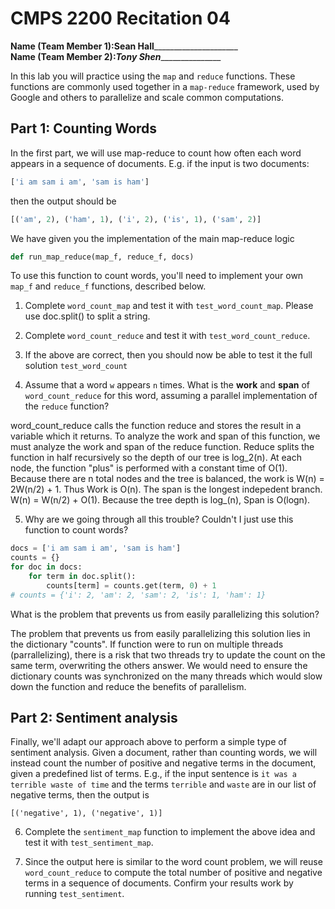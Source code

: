 # CMPS 2200  Recitation 04

**Name (Team Member 1):**__Sean Hall_______________________  
**Name (Team Member 2):**_____Tony Shen____________________


In this lab you will practice using the `map` and `reduce` functions. These functions are commonly used together in a `map-reduce` framework, used by Google and others to parallelize and scale common computations.


## Part 1: Counting Words

In the first part, we will use map-reduce to count how often each word appears in a sequence of documents. E.g. if the input is two documents:

```python
['i am sam i am', 'sam is ham']
```

then the output should be

```python
[('am', 2), ('ham', 1), ('i', 2), ('is', 1), ('sam', 2)]
```

We have given you the implementation of the main map-reduce logic
```python
def run_map_reduce(map_f, reduce_f, docs)
```

To use this function to count words, you'll need to implement your own `map_f` and `reduce_f` functions, described below.

1. Complete `word_count_map` and test it with `test_word_count_map`. Please use doc.split() to split a string. 

2. Complete `word_count_reduce` and test it with `test_word_count_reduce`.

3. If the above are correct, then you should now be able to test it the full solution `test_word_count`

4. Assume that a word `w` appears `n` times. What is the **work** and **span** of `word_count_reduce` for this word, assuming a parallel implementation of the `reduce` function?

word_count_reduce calls the function reduce and stores the result in a variable which it returns. To analyze the work and span of this function, we must analyze the work and span of the reduce function. Reduce splits the function in half recursively so the depth of our tree is log_2(n). At each node, the function "plus" is performed with a constant time of O(1). Because there are n total nodes and the tree is balanced, the work is W(n) = 2W(n/2) + 1. Thus Work is O(n).
The span is the longest indepedent branch. W(n) = W(n/2) + O(1). Because the tree depth is log_(n), Span is O(logn).

5. Why are we going through all this trouble? Couldn't I just use this function to count words?

```python
docs = ['i am sam i am', 'sam is ham']
counts = {}
for doc in docs:
    for term in doc.split():
        counts[term] = counts.get(term, 0) + 1
# counts = {'i': 2, 'am': 2, 'sam': 2, 'is': 1, 'ham': 1}
```

What is the problem that prevents us from easily parallelizing this solution?

The problem that prevents us from easily parallelizing this solution lies in the dictionary "counts". If function were to run on multiple threads (parrallelizing), there is a risk that two threads try to update the count on the same term, overwriting the others answer. We would need to ensure the dictionary counts was synchronized on the many threads which would slow down the function and reduce the benefits of parallelism. 

## Part 2: Sentiment analysis

Finally, we'll adapt our approach above to perform a simple type of sentiment analysis. Given a document, rather than counting words, we will instead count the number of positive and negative terms in the document, given a predefined list of terms. E.g., if the input sentence is `it was a terrible waste of time` and the terms `terrible` and `waste` are in our list of negative terms, then the output is

`[('negative', 1), ('negative', 1)]`

6. Complete the `sentiment_map` function to implement the above idea and test it with `test_sentiment_map`.

7. Since the output here is similar to the word count problem, we will reuse `word_count_reduce` to compute the total number of positive and negative terms in a sequence of documents. Confirm your results work by running `test_sentiment`.

